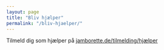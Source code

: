 ```yaml
---
layout: page
title: "Bliv hjælper"
permalink: "/bliv-hjaelper/"
---
```


Tilmeld dig som hjælper på [jamborette.de/tilmelding/hjælper](jamborette.de/tilmelding/hjælper)

<!--
Har du lyst til at være hjælper på Jamborette 2024?
Så kan du allerede nu melde dig. 
Skriv forneden at du har lyst til at være med, sådan at tovholderene kan kontakte dig.

*Formularen er ikke bindende og gælder ikke som tilmelding til lejren.*

<iframe src="https://docs.google.com/forms/d/e/1FAIpQLSciNs3jIorvyQsyikB0eNJlUsMLYL-q4CLki5EYQV6jFcrVEQ/viewform?embedded=true" width="750" height="1200" frameborder="0" marginheight="0" marginwidth="0">Loading…</iframe>
-->
